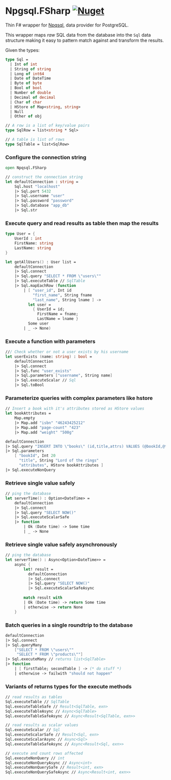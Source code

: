 # Npgsql.FSharp [![Nuget](https://img.shields.io/nuget/v/Npgsql.FSharp.svg?colorB=green)](https://www.nuget.org/packages/Npgsql.FSharp)

Thin F# wrapper for [Npqsql](https://github.com/npgsql/npgsql), data provider for PostgreSQL. 

This wrapper maps *raw* SQL data from the database into the `Sql` data structure making it easy to pattern match against and transform the results.

Given the types:
```fs
type Sql =
  | Int of int
  | String of string
  | Long of int64
  | Date of DateTime
  | Byte of byte
  | Bool of bool
  | Number of double
  | Decimal of decimal
  | Char of char
  | HStore of Map<string, string>
  | Null
  | Other of obj

// A row is a list of key/value pairs
type SqlRow = list<string * Sql>

// A table is list of rows
type SqlTable = list<SqlRow>
```
### Configure the connection string
```fs
open Npqsql.FSharp

// construct the connection string
let defaultConnection : string = 
    Sql.host "localhost"
    |> Sql.port 5432
    |> Sql.username "user"
    |> Sql.password "password"
    |> Sql.database "app_db"
    |> Sql.str
```

### Execute query and read results as table then map the results
```fs
type User = {
    UserId : int
    FirstName: string
    LastName: string
}

let getAllUsers() : User list = 
    defaultConnection
    |> Sql.connect
    |> Sql.query "SELECT * FROM \"users\""
    |> Sql.executeTable // SqlTable
    |> Sql.mapEachRow (function
        | [ "user_id", Int id
            "first_name", String fname
            "last_name", String lname ] -> 
          let user =  
            { UserId = id; 
              FirstName = fname; 
              LastName = lname }
          Some user
        | _ -> None)
```
### Execute a function with parameters
```fs
/// Check whether or not a user exists by his username
let userExists (name: string) : bool = 
    defaultConnection
    |> Sql.connect
    |> Sql.func "user_exists"
    |> Sql.parameters ["username", String name]
    |> Sql.executeScalar // Sql
    |> Sql.toBool
```
### Parameterize queries with complex parameters like hstore 
```fs
// Insert a book with it's attributes stored as HStore values
let bookAttributes = 
    Map.empty
    |> Map.add "isbn" "46243425212"
    |> Map.add "page-count" "423"
    |> Map.add "weight" "500g"

defaultConnection
|> Sql.query "INSERT INTO \"books\" (id,title,attrs) VALUES (@bookId,@title,@attributes)"
|> Sql.parameters 
    [ "bookId", Int 20
      "title", String "Lord of the rings"
      "attributes", HStore bookAttributes ]
|> Sql.executeNonQuery
```
### Retrieve single value safely
```fs
// ping the database
let serverTime() : Option<DateTime> = 
    defaultConnection
    |> Sql.connect
    |> Sql.query "SELECT NOW()"
    |> Sql.executeScalarSafe
    |> function
        | Ok (Date time) -> Some time
        | _ -> None
```
### Retrieve single value safely asynchronously
```fs
// ping the database
let serverTime() : Async<Option<DateTime>> =
    async {
        let! result =
          defaultConnection
          |> Sql.connect
          |> Sql.query "SELECT NOW()"
          |> Sql.executeScalarSafeAsync
        
        match result with
        | Ok (Date time) -> return Some time
        | otherwise -> return None
    }
```
### Batch queries in a single roundtrip to the database
```fs
defaultConnection
|> Sql.connect
|> Sql.queryMany 
    ["SELECT * FROM \"users\""
     "SELECT * FROM \"products\""]
|> Sql.executeMany // returns list<SqlTable>
|> function
    | [ firstTable; secondTable ] -> (* do stuff *)
    | otherwise -> failwith "should not happen" 
```
### Variants of returns types for the execute methods 
```fs
// read results as tables
Sql.executeTable // SqlTable
Sql.executeTableSafe // Result<SqlTable, exn> 
Sql.executeTableAsync // Async<SqlTable>
Sql.executeTableSafeAsync // Async<Result<SqlTable, exn>>

// read results as scalar values
Sql.executeScalar // Sql
Sql.executeScalarSafe // Result<Sql, exn> 
Sql.executeScalarAsync // Async<Sql>
Sql.executeTableSafeAsync // Async<Result<Sql, exn>>

// execute and count rows affected
Sql.executeNonQuery // int
Sql.executeNonQueryAsync // Async<int>
Sql.executeNonQuerySafe // Result<int, exn>
Sql.executeNonQuerySafeAsync // Async<Result<int, exn>>
```
